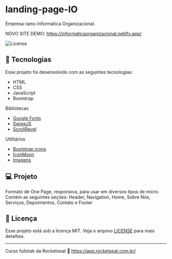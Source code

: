 # landing-page-IO
Empresa ramo Informática Organizacional.
<p align="center">
  
NOVO SITE DEMO: https://informaticaorganizacional.netlify.app/
  
<img alt="License" src="https://img.shields.io/static/v1?label=license&message=MIT&color=49AA26&labelColor=000000">
</p>



<p align="center">

</p>

## 🚀 Tecnologias

Esse projeto foi desenvolvido com as seguintes tecnologias:

- HTML
- CSS
- JavaScript
- Bootstrap

Bibliotecas

- [Google Fonts](https://fonts.google.com/)
- [SwipeJS](https://github.com/nolimits4web/Swiper)
- [ScrollRevel](https://scrollrevealjs.org)

Utilitários

- [Bootstrap icons](https://icons.getbootstrap.com/)
- [IconMoon](https://www.pixinvent.com/demo/frest-clean-bootstrap-admin-dashboard-template/html/rtl/vertical-menu-template/icons-boxicons.html)
- [Imagens](https://unsplash.com/)

## 💻 Projeto

Formato de One Page, responsiva, para usar em diversos tipos de micro. Contém as seguintes seções: Header, Navigation, Home, Sobre Nós, Serviços, Depoimentos, Contato e Footer

## 📝 Licença

Esse projeto está sob a licença MIT. Veja o arquivo [LICENSE](.github/LICENSE.md) para mais detalhes.

---

Curso fullstak da Rocketseat :wave: https://app.rocketseat.com.br/
